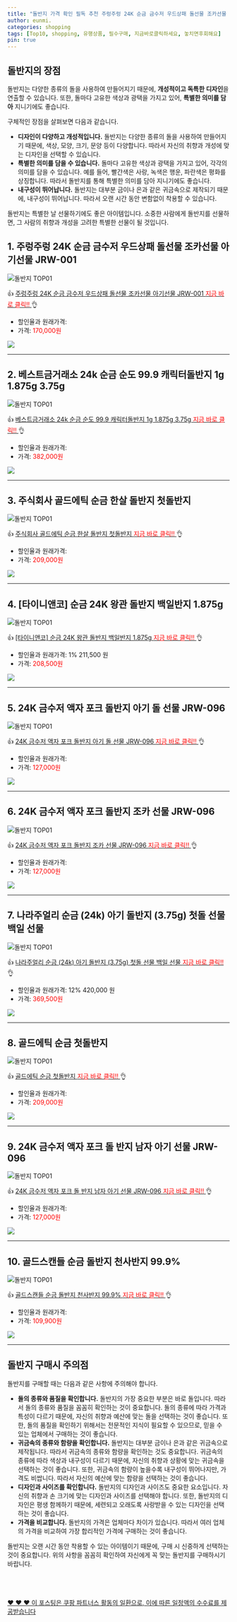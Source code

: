 ```yaml
---
title: "돌반지 가격 확인 필독 추천 주렁주렁 24K 순금 금수저 우드상패 돌선물 조카선물 아기선물 JRW-001 비교 장점 구매가이드"
author: eunmi.
categories: shopping
tags: [Top10, shopping, 유행상품, 필수구매, 지금바로클릭하세요, 놓치면후회해요]
pin: true
---
```

## 돌반지의 장점

돌반지는 다양한 종류의 돌을 사용하여 만들어지기 때문에, **개성적이고 독특한 디자인**을 연출할 수 있습니다. 또한, 돌마다 고유한 색상과 광택을 가지고 있어, **특별한 의미를 담아** 지니기에도 좋습니다.

구체적인 장점을 살펴보면 다음과 같습니다.

* **디자인이 다양하고 개성적입니다.** 돌반지는 다양한 종류의 돌을 사용하여 만들어지기 때문에, 색상, 모양, 크기, 문양 등이 다양합니다. 따라서 자신의 취향과 개성에 맞는 디자인을 선택할 수 있습니다.
* **특별한 의미를 담을 수 있습니다.** 돌마다 고유한 색상과 광택을 가지고 있어, 각각의 의미를 담을 수 있습니다. 예를 들어, 빨간색은 사랑, 녹색은 행운, 파란색은 평화를 상징합니다. 따라서 돌반지를 통해 특별한 의미를 담아 지니기에도 좋습니다.
* **내구성이 뛰어납니다.** 돌반지는 대부분 금이나 은과 같은 귀금속으로 제작되기 때문에, 내구성이 뛰어납니다. 따라서 오랜 시간 동안 변함없이 착용할 수 있습니다.

돌반지는 특별한 날 선물하기에도 좋은 아이템입니다. 소중한 사람에게 돌반지를 선물하면, 그 사람의 취향과 개성을 고려한 특별한 선물이 될 것입니다.

   

## 1. 주렁주렁 24K 순금 금수저 우드상패 돌선물 조카선물 아기선물 JRW-001

![돌반지 TOP01](https://thumbnail6.coupangcdn.com/thumbnails/remote/230x230ex/image/vendor_inventory/9e99/024a859d78659b52202b6a1beba177d780335f514a14419788c553dcb4bc.jpg)


👍 [주렁주렁 24K 순금 금수저 우드상패 돌선물 조카선물 아기선물 JRW-001 <font color=red> 지금 바로 클릭!! </font> ](https://link.coupang.com/re/AFFSDP?lptag=AF3617701&subid=GithubCoopas&pageKey=6101857429&traceid=V0-153&itemId=11423508441&vendorItemId=4808391536) 👌 


- 할인율과 원래가격: 
- 가격: <span style='color:red'>170,000원</span>

[![](/discount_price.png)](https://link.coupang.com/re/AFFSDP?lptag=AF3617701&subid=GithubCoopas&pageKey=6101857429&traceid=V0-153&itemId=11423508441&vendorItemId=4808391536)

---


   

## 2. 베스트금거래소 24k 순금 순도 99.9 캐릭터돌반지 1g 1.875g 3.75g

![돌반지 TOP01](https://thumbnail9.coupangcdn.com/thumbnails/remote/230x230ex/image/vendor_inventory/39ec/5d3abfb800f2ee7f54897dc0f17c4293132cdfbca842bfc441af31d2b554.jpg)


👍 [베스트금거래소 24k 순금 순도 99.9 캐릭터돌반지 1g 1.875g 3.75g <font color=red> 지금 바로 클릭!! </font> ](https://link.coupang.com/re/AFFSDP?lptag=AF3617701&subid=GithubCoopas&pageKey=7613325154&traceid=V0-153&itemId=20168550747&vendorItemId=3047291103) 👌 


- 할인율과 원래가격: 
- 가격: <span style='color:red'>382,000원</span>

[![](/discount_price.png)](https://link.coupang.com/re/AFFSDP?lptag=AF3617701&subid=GithubCoopas&pageKey=7613325154&traceid=V0-153&itemId=20168550747&vendorItemId=3047291103)

---


   

## 3. 주식회사 골드에틱 순금 한살 돌반지 첫돌반지

![돌반지 TOP01](https://thumbnail6.coupangcdn.com/thumbnails/remote/230x230ex/image/vendor_inventory/images/2018/11/12/13/7/a6343ffa-d673-4d9d-88f1-67546433469c.jpg)


👍 [주식회사 골드에틱 순금 한살 돌반지 첫돌반지 <font color=red> 지금 바로 클릭!! </font> ](https://link.coupang.com/re/AFFSDP?lptag=AF3617701&subid=GithubCoopas&pageKey=155785089&traceid=V0-153&itemId=448532233&vendorItemId=4112078619) 👌 


- 할인율과 원래가격: 
- 가격: <span style='color:red'>209,000원</span>

[![](/discount_price.png)](https://link.coupang.com/re/AFFSDP?lptag=AF3617701&subid=GithubCoopas&pageKey=155785089&traceid=V0-153&itemId=448532233&vendorItemId=4112078619)

---


   

## 4. [타이니앤코] 순금 24K 왕관 돌반지 백일반지 1.875g

![돌반지 TOP01](https://thumbnail9.coupangcdn.com/thumbnails/remote/230x230ex/image/vendor_inventory/f5a9/126ef846aec8f5496e0089f1f51dbb7cba5a382a5d50717caaa61a746a1b.jpg)


👍 [[타이니앤코] 순금 24K 왕관 돌반지 백일반지 1.875g <font color=red> 지금 바로 클릭!! </font> ](https://link.coupang.com/re/AFFSDP?lptag=AF3617701&subid=GithubCoopas&pageKey=7390000980&traceid=V0-153&itemId=19104490060&vendorItemId=86224949345) 👌 


- 할인율과 원래가격: 1%  211,500   원
- 가격: <span style='color:red'>208,500원</span>

[![](/discount_price.png)](https://link.coupang.com/re/AFFSDP?lptag=AF3617701&subid=GithubCoopas&pageKey=7390000980&traceid=V0-153&itemId=19104490060&vendorItemId=86224949345)

---


   

## 5. 24K 금수저 액자 포크 돌반지 아기 돌 선물 JRW-096

![돌반지 TOP01](https://thumbnail6.coupangcdn.com/thumbnails/remote/230x230ex/image/vendor_inventory/417c/fd900aebbcb75dfaef3c6418ab66c16077edf36487025d4ed612ac435a4b.jpg)


👍 [24K 금수저 액자 포크 돌반지 아기 돌 선물 JRW-096 <font color=red> 지금 바로 클릭!! </font> ](https://link.coupang.com/re/AFFSDP?lptag=AF3617701&subid=GithubCoopas&pageKey=7439559966&traceid=V0-153&itemId=19342511765&vendorItemId=86455995880) 👌 


- 할인율과 원래가격: 
- 가격: <span style='color:red'>127,000원</span>

[![](/discount_price.png)](https://link.coupang.com/re/AFFSDP?lptag=AF3617701&subid=GithubCoopas&pageKey=7439559966&traceid=V0-153&itemId=19342511765&vendorItemId=86455995880)

---


   

## 6. 24K 금수저 액자 포크 돌반지 조카 선물 JRW-096

![돌반지 TOP01](https://thumbnail8.coupangcdn.com/thumbnails/remote/230x230ex/image/vendor_inventory/bc01/5978a6c9faefe14a542b3840e2f4ca4e399ffad92a20dba75ebae7cd59f6.jpg)


👍 [24K 금수저 액자 포크 돌반지 조카 선물 JRW-096 <font color=red> 지금 바로 클릭!! </font> ](https://link.coupang.com/re/AFFSDP?lptag=AF3617701&subid=GithubCoopas&pageKey=7439560102&traceid=V0-153&itemId=19342512216&vendorItemId=86455998202) 👌 


- 할인율과 원래가격: 
- 가격: <span style='color:red'>127,000원</span>

[![](/discount_price.png)](https://link.coupang.com/re/AFFSDP?lptag=AF3617701&subid=GithubCoopas&pageKey=7439560102&traceid=V0-153&itemId=19342512216&vendorItemId=86455998202)

---


   

## 7. 나라주얼리 순금 (24k) 아기 돌반지 (3.75g) 첫돌 선물 백일 선물

![돌반지 TOP01](https://thumbnail10.coupangcdn.com/thumbnails/remote/230x230ex/image/vendor_inventory/ff9d/2b74da038f8ca752ef2666ab44dd1736645192532f2b33d17ba0134b3fff.jpg)


👍 [나라주얼리 순금 (24k) 아기 돌반지 (3.75g) 첫돌 선물 백일 선물 <font color=red> 지금 바로 클릭!! </font> ](https://link.coupang.com/re/AFFSDP?lptag=AF3617701&subid=GithubCoopas&pageKey=7390988968&traceid=V0-153&itemId=19108712061&vendorItemId=86291232946) 👌 


- 할인율과 원래가격: 12%  420,000   원
- 가격: <span style='color:red'>369,500원</span>

[![](/discount_price.png)](https://link.coupang.com/re/AFFSDP?lptag=AF3617701&subid=GithubCoopas&pageKey=7390988968&traceid=V0-153&itemId=19108712061&vendorItemId=86291232946)

---


   

## 8. 골드에틱 순금 첫돌반지

![돌반지 TOP01](https://thumbnail7.coupangcdn.com/thumbnails/remote/230x230ex/image/vendor_inventory/images/2017/11/27/20/9/88dc4fb6-dee2-414c-940c-b9f445887de9.jpg)


👍 [골드에틱 순금 첫돌반지 <font color=red> 지금 바로 클릭!! </font> ](https://link.coupang.com/re/AFFSDP?lptag=AF3617701&subid=GithubCoopas&pageKey=50186456&traceid=V0-153&itemId=176832907&vendorItemId=3422900611) 👌 


- 할인율과 원래가격: 
- 가격: <span style='color:red'>209,000원</span>

[![](/discount_price.png)](https://link.coupang.com/re/AFFSDP?lptag=AF3617701&subid=GithubCoopas&pageKey=50186456&traceid=V0-153&itemId=176832907&vendorItemId=3422900611)

---


   

## 9. 24K 금수저 액자 포크 돌 반지 남자 아기 선물 JRW-096

![돌반지 TOP01](https://thumbnail9.coupangcdn.com/thumbnails/remote/230x230ex/image/vendor_inventory/c9fb/3606940c1542dd8a09bf0fec14386e67c5d72576d31031b83834d978e4f2.jpg)


👍 [24K 금수저 액자 포크 돌 반지 남자 아기 선물 JRW-096 <font color=red> 지금 바로 클릭!! </font> ](https://link.coupang.com/re/AFFSDP?lptag=AF3617701&subid=GithubCoopas&pageKey=7439574474&traceid=V0-153&itemId=19342584632&vendorItemId=86456068882) 👌 


- 할인율과 원래가격: 
- 가격: <span style='color:red'>127,000원</span>

[![](/discount_price.png)](https://link.coupang.com/re/AFFSDP?lptag=AF3617701&subid=GithubCoopas&pageKey=7439574474&traceid=V0-153&itemId=19342584632&vendorItemId=86456068882)

---


   

## 10. 골드스캔들 순금 돌반지 천사반지 99.9%

![돌반지 TOP01](https://thumbnail7.coupangcdn.com/thumbnails/remote/230x230ex/image/vendor_inventory/images/2018/07/26/16/4/429ce60f-edac-4d12-9038-dfe6b0be2e91.jpg)


👍 [골드스캔들 순금 돌반지 천사반지 99.9% <font color=red> 지금 바로 클릭!! </font> ](https://link.coupang.com/re/AFFSDP?lptag=AF3617701&subid=GithubCoopas&pageKey=151848602&traceid=V0-153&itemId=438382740&vendorItemId=3835011050) 👌 


- 할인율과 원래가격: 
- 가격: <span style='color:red'>109,900원</span>

[![](/discount_price.png)](https://link.coupang.com/re/AFFSDP?lptag=AF3617701&subid=GithubCoopas&pageKey=151848602&traceid=V0-153&itemId=438382740&vendorItemId=3835011050)

---
## 돌반지 구매시 주의점

돌반지를 구매할 때는 다음과 같은 사항에 주의해야 합니다.

* **돌의 종류와 품질을 확인합니다.** 돌반지의 가장 중요한 부분은 바로 돌입니다. 따라서 돌의 종류와 품질을 꼼꼼히 확인하는 것이 중요합니다. 돌의 종류에 따라 가격과 특성이 다르기 때문에, 자신의 취향과 예산에 맞는 돌을 선택하는 것이 좋습니다. 또한, 돌의 품질을 확인하기 위해서는 전문적인 지식이 필요할 수 있으므로, 믿을 수 있는 업체에서 구매하는 것이 좋습니다.
* **귀금속의 종류와 함량을 확인합니다.** 돌반지는 대부분 금이나 은과 같은 귀금속으로 제작됩니다. 따라서 귀금속의 종류와 함량을 확인하는 것도 중요합니다. 귀금속의 종류에 따라 색상과 내구성이 다르기 때문에, 자신의 취향과 상황에 맞는 귀금속을 선택하는 것이 좋습니다. 또한, 귀금속의 함량이 높을수록 내구성이 뛰어나지만, 가격도 비쌉니다. 따라서 자신의 예산에 맞는 함량을 선택하는 것이 좋습니다.
* **디자인과 사이즈를 확인합니다.** 돌반지의 디자인과 사이즈도 중요한 요소입니다. 자신의 취향과 손 크기에 맞는 디자인과 사이즈를 선택해야 합니다. 또한, 돌반지의 디자인은 평생 함께하기 때문에, 세련되고 오래도록 사랑받을 수 있는 디자인을 선택하는 것이 좋습니다.
* **가격을 비교합니다.** 돌반지의 가격은 업체마다 차이가 있습니다. 따라서 여러 업체의 가격을 비교하여 가장 합리적인 가격에 구매하는 것이 좋습니다.

돌반지는 오랜 시간 동안 착용할 수 있는 아이템이기 때문에, 구매 시 신중하게 선택하는 것이 중요합니다. 위의 사항을 꼼꼼히 확인하여 자신에게 꼭 맞는 돌반지를 구매하시기 바랍니다.<br><br><br><br><br> [ ❤ ❤ ❤ 이 포스팅은 쿠팡 파트너스 활동의 일환으로, 이에 따른 일정액의 수수료를 제공받습니다](https://link.coupang.com/a/bcEFyh)